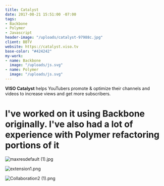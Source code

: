 ```yaml
---
title: Catalyst
date: 2017-08-21 15:51:00 -07:00
tags:
- Backbone
- Polymer
- Javascript
header-image: "/uploads/catalyst-97988c.jpg"
client: BBTV
website: https://catalyst.viso.tv
base-color: "#424242"
my-work:
- name: Backbone
  image: "/uploads/js.svg"
- name: Polymer
  image: "/uploads/js.svg"
---
```


**VISO Catalyst** helps YouTubers promote & optimize their channels and videos to increase views and get more subscribers.

# I've worked on it using Backbone originally. I've also had a lot of experience with Polymer refactoring portions of it

![maxresdefault (1).jpg](/uploads/maxresdefault%20(1).jpg)

![extension1.png](/uploads/extension1.png)

![Collaboration2 (1).png](/uploads/Collaboration2%20(1).png)